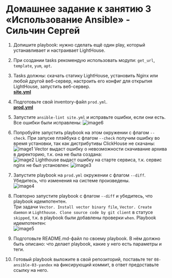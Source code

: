 # Домашнее задание к занятию 3 «Использование Ansible» - Сильчин Сергей

1. Допишите playbook: нужно сделать ещё один play, который устанавливает и настраивает LightHouse.  
2. При создании tasks рекомендую использовать модули: `get_url`, `template`, `yum`, `apt`.  
3. Tasks должны: скачать статику LightHouse, установить Nginx или любой другой веб-сервер, настроить его конфиг для открытия LightHouse, запустить веб-сервер.  
   [**site.yml**](https://github.com/Daimero88/netology/blob/main/ansible-hw/03/playbook/site.yml)
   
4. Подготовьте свой inventory-файл `prod.yml`.  
   [**prod.yml**](https://github.com/Daimero88/netology/blob/main/ansible-hw/03/playbook/inventory/prod.yml)
   
5. Запустите `ansible-lint site.yml` и исправьте ошибки, если они есть.
   Все ошибки были исправлены:
   ![image6](https://github.com/user-attachments/assets/7e64e889-4c90-4b19-b327-eb965f453323)  

6. Попробуйте запустить playbook на этом окружении с флагом `--check`.
   При запуске плэйбука с флагом `--check` получим ошибку во время установки, так как дистрибутивы ClickHouse не скачаны:  
   ![image1](https://github.com/user-attachments/assets/bb352ef8-6018-4ba2-9fb2-8eb1922996d5)
   Vector выдаст ошибку о невозможности скачивание архива в директорию, т.к. она не была создана:  
   ![image2](https://github.com/user-attachments/assets/163897e4-901a-43de-bf2d-03b0e8f117f3)
   Lighthouse выдаст ошибку на старте сервиса, т.к. сервис nginx не был установлен:
   ![image3](https://github.com/user-attachments/assets/289a8f4e-ddf2-45ea-8ac9-310d879d75eb)

7. Запустите playbook на `prod.yml` окружении с флагом `--diff`. Убедитесь, что изменения на системе произведены.  
   ![image4](https://github.com/user-attachments/assets/bcc61283-0350-444c-b140-bffd4cff0e0e)

8. Повторно запустите playbook с флагом `--diff` и убедитесь, что playbook идемпотентен.  
   Три задачи `Vector. Install vector binary file`, `Vector. Create daemon` и `Lighthouse. Clone source code by git client` в статусе `skipped`, т.к. в playbook были добавлены проверки `when`. Playbook идемпотентен:  
   ![image5](https://github.com/user-attachments/assets/29e490f6-3880-47d3-81d9-8ba211ea426b)

9. Подготовьте README.md-файл по своему playbook. В нём должно быть описано: что делает playbook, какие у него есть параметры и теги.  
10. Готовый playbook выложите в свой репозиторий, поставьте тег `08-ansible-03-yandex` на фиксирующий коммит, в ответ предоставьте ссылку на него.
    
